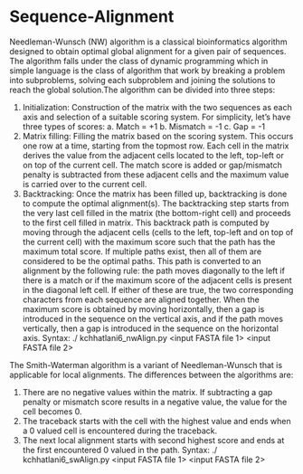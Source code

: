 # Sequence-Alignment
Needleman-Wunsch (NW) algorithm  is  a  classical  bioinformatics  algorithm  designed  to obtain optimal global alignment for a given pair of sequences.  The algorithm falls under the class of dynamic programming which in simple language is the class of algorithm that work by breaking a problem into subproblems, solving each subproblem and joining the solutions to reach the global solution.The algorithm can be divided into three steps:
1. Initialization: Construction of the matrix with the two sequences as each axis and selection of a suitable scoring system.  For simplicity, let’s have three types of scores:
a. Match = +1
b. Mismatch = -1
c. Gap = -1
2. Matrix filling: Filling the matrix based on the scoring system.  This occurs one row at a time, starting from the topmost row.  Each cell in the matrix derives the value from the adjacent cells located to the left, top-left or on top of the current cell.  The match score is added or gap/mismatch penalty is subtracted from these adjacent cells and the maximum value is carried over to the current cell.
3. Backtracking: Once the matrix has been filled up, backtracking is done to compute the optimal alignment(s).  The backtracking step starts from the very last cell filled in the matrix (the bottom-right cell) and proceeds to the first cell filled in matrix. This backtrack path is computed by moving through  the  adjacent  cells  (cells  to  the  left,  top-left  and  on  top  of  the current  cell)  with  the  maximum  score  such  that  the  path  has  the maximum total score.  If multiple paths exist, then all of them are  considered  to  be  the  optimal  paths.    This  path  is  converted  to  an alignment by the following rule: the path moves diagonally to the left if there is a match or if the maximum score of the adjacent cells is present in the diagonal left cell.  If either of these are true, the two corresponding characters from each sequence are aligned together. When the maximum  score  is  obtained  by  moving  horizontally,  then  a  gap  is introduced in the sequence on the vertical axis, and if the path moves vertically,  then  a  gap  is  introduced  in  the  sequence  on  the  horizontal axis.
Syntax: ./ kchhatlani6_nwAlign.py <input FASTA file 1> <input FASTA file 2>

The  Smith-Waterman  algorithm  is  a  variant  of  Needleman-Wunsch  that  is applicable for local alignments.  The differences between the algorithms are:
1. There are no negative values within the matrix.  If subtracting a gap penalty or mismatch score results in a negative value, the value for the cell becomes 0.
2. The traceback starts with the cell with the highest value and ends when a 0 valued cell is encountered during the traceback.
3. The next local alignment starts with second highest score and ends at the first encountered 0 valued in the path.
Syntax: ./ kchhatlani6_swAlign.py <input FASTA file 1> <input FASTA file 2>
